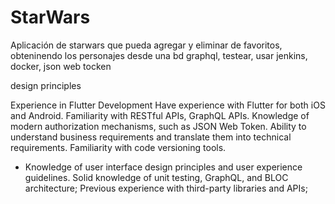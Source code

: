 # StarWars

Aplicación de starwars que pueda agregar y eliminar de favoritos, obteninendo los personajes desde una bd graphql, testear, usar jenkins, docker, json web tocken

design principles

Experience in Flutter Development
Have experience with Flutter for both iOS and Android.
Familiarity with RESTful APIs, GraphQL APIs.
Knowledge of modern authorization mechanisms, such as JSON Web Token.
Ability to understand business requirements and translate them into technical requirements.
Familiarity with code versioning tools.

- Knowledge of user interface design principles and user experience guidelines.
Solid knowledge of unit testing, GraphQL, and BLOC architecture;
Previous experience with third-party libraries and APIs;

